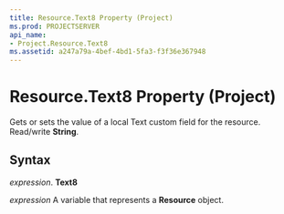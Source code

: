```yaml
---
title: Resource.Text8 Property (Project)
ms.prod: PROJECTSERVER
api_name:
- Project.Resource.Text8
ms.assetid: a247a79a-4bef-4bd1-5fa3-f3f36e367948
---
```



# Resource.Text8 Property (Project)

Gets or sets the value of a local Text custom field for the resource. Read/write  **String**.


## Syntax

 _expression_. **Text8**

 _expression_ A variable that represents a **Resource** object.


